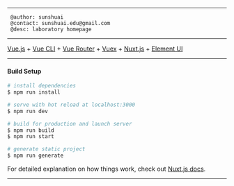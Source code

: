 

***

```
 @author: sunshuai
 @contact: sunshuai.edu@gmail.com
 @desc: laboratory homepage
```

***

[Vue.js](https://cn.vuejs.org/) + [Vue CLI](https://cli.vuejs.org/) + [Vue Router](https://router.vuejs.org/zh/) + [Vuex](https://vuex.vuejs.org/) + [Nuxt.js](https://nuxtjs.org/) + [Element UI](https://element.eleme.cn/#/zh-CN/component/installation) 


***

#### Build Setup


``` bash
# install dependencies
$ npm run install

# serve with hot reload at localhost:3000
$ npm run dev

# build for production and launch server
$ npm run build
$ npm run start

# generate static project
$ npm run generate
```

For detailed explanation on how things work, check out [Nuxt.js docs](https://nuxtjs.org).

***

